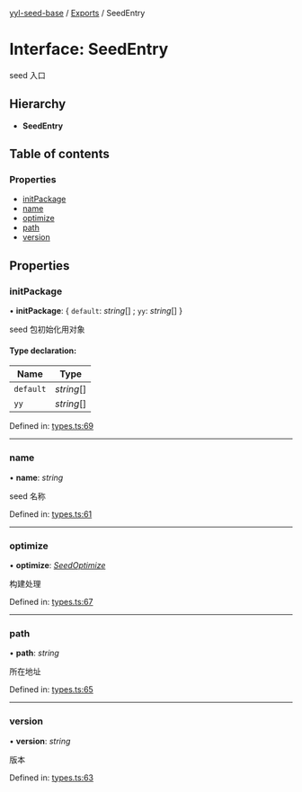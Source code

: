 [yyl-seed-base](../README.md) / [Exports](../modules.md) / SeedEntry

# Interface: SeedEntry

seed 入口

## Hierarchy

* **SeedEntry**

## Table of contents

### Properties

- [initPackage](seedentry.md#initpackage)
- [name](seedentry.md#name)
- [optimize](seedentry.md#optimize)
- [path](seedentry.md#path)
- [version](seedentry.md#version)

## Properties

### initPackage

• **initPackage**: { `default`: *string*[] ; `yy`: *string*[]  }

seed 包初始化用对象

#### Type declaration:

Name | Type |
------ | ------ |
`default` | *string*[] |
`yy` | *string*[] |

Defined in: [types.ts:69](https://github.com/jackness1208/yyl-seed-base/blob/d55a263/src/types.ts#L69)

___

### name

• **name**: *string*

seed 名称

Defined in: [types.ts:61](https://github.com/jackness1208/yyl-seed-base/blob/d55a263/src/types.ts#L61)

___

### optimize

• **optimize**: [*SeedOptimize*](../modules.md#seedoptimize)

构建处理

Defined in: [types.ts:67](https://github.com/jackness1208/yyl-seed-base/blob/d55a263/src/types.ts#L67)

___

### path

• **path**: *string*

所在地址

Defined in: [types.ts:65](https://github.com/jackness1208/yyl-seed-base/blob/d55a263/src/types.ts#L65)

___

### version

• **version**: *string*

版本

Defined in: [types.ts:63](https://github.com/jackness1208/yyl-seed-base/blob/d55a263/src/types.ts#L63)
